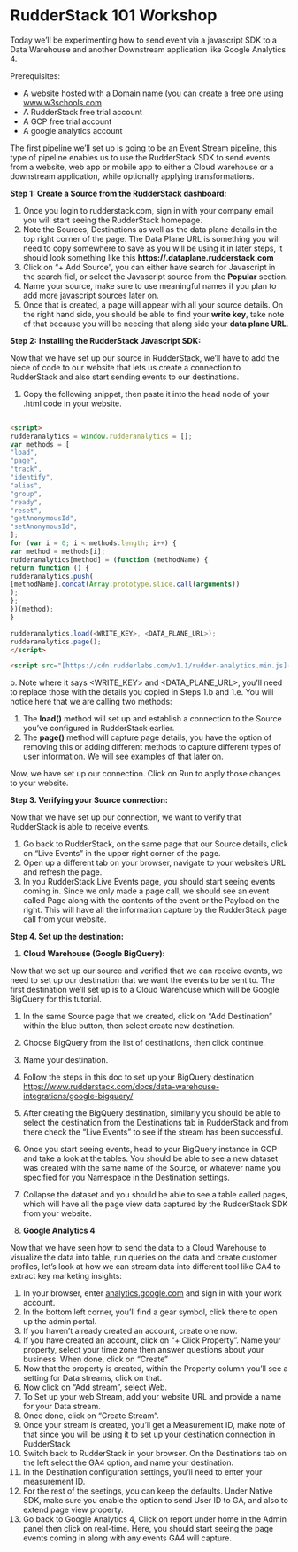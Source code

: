 # **RudderStack 101 Workshop**

Today we’ll be experimenting how to send event via a javascript SDK to a Data Warehouse and another Downstream application like Google Analytics 4. 

Prerequisites:

- A website hosted with a Domain name (you can create a free one using www.w3schools.com
- A RudderStack free trial account
- A GCP free trial account
- A google analytics account

The first pipeline we’ll set up is going to be an Event Stream pipeline, this type of pipeline enables us to use the RudderStack SDK to send events from a website, web app or mobile app to either a Cloud warehouse or a downstream application, while optionally applying transformations. 

**Step 1: Create a Source from the RudderStack dashboard:** 

1. Once you login to rudderstack.com, sign in with your company email you will start seeing the RudderStack homepage. 
2. Note the Sources, Destinations as well as the data plane details in the top right corner of the page. The Data Plane URL is something you will need to copy somewhere to save as you will be using it in later steps, it should look something like this **https://<yourcompanyname>.dataplane.rudderstack.com**
3. Click on “+ Add Source”, you can either have search for Javascript in the search fiel, or select the Javascript source from the **Popular** section.
4. Name your source, make sure to use meaningful names if you plan to add more  javascript sources later on. 
5. Once that is created, a page will appear with all your source details. On the right hand side, you should be able to find your **write key**, take note of that because you will be needing that along side your **data plane URL**. 

**Step 2:** **Installing the RudderStack Javascript SDK:**

Now that we have set up our source in RudderStack, we’ll have to add the piece of code to our website that lets us create a connection to RudderStack and also start sending events to our destinations. 

1. Copy the following snippet, then paste it into the head node of your .html code in your website. 
```html
  
<script>
rudderanalytics = window.rudderanalytics = [];
var methods = [
"load",
"page",
"track",
"identify",
"alias",
"group",
"ready",
"reset",
"getAnonymousId",
"setAnonymousId",
];
for (var i = 0; i < methods.length; i++) {
var method = methods[i];
rudderanalytics[method] = (function (methodName) {
return function () {
rudderanalytics.push(
[methodName].concat(Array.prototype.slice.call(arguments))
);
};
})(method);
}

rudderanalytics.load(<WRITE_KEY>, <DATA_PLANE_URL>);
rudderanalytics.page();
</script>

<script src="[https://cdn.rudderlabs.com/v1.1/rudder-analytics.min.js](https://cdn.rudderlabs.com/v1.1/rudder-analytics.min.js)"></script>

 ```
b. Note where it says <WRITE_KEY> and <DATA_PLANE_URL>, you’ll need to replace those with the details you copied in Steps 1.b and 1.e. You will notice here that we are calling two methods:

1. The **load()** method will set up and establish a connection to the Source you’ve configured in RudderStack earlier.
2. The **page()** method will capture page details, you have the option of removing this or adding different methods to capture different types of user information. We will see examples of that later on.

Now, we have set up our connection. Click on Run to apply those changes to your website.

**Step 3. Verifying your Source connection:**

Now that we have set up our connection, we want to verify that RudderStack is able to receive events. 

1. Go back to RudderStack, on the same page that our Source details, click on “Live Events” in the upper right corner of the page. 
2. Open up a different tab on your browser, navigate to your website’s URL and refresh the page. 
3. In you RudderStack Live Events page, you should start seeing events coming in. Since we only made a page call, we should see an event called Page along with the contents of the event or the Payload on the right. This will have all the information capture by the RudderStack page call from your website.

**Step 4. Set up the destination:**

1. **Cloud Warehouse (Google BigQuery):** 

Now that we set up our source and verified that we can receive events, we need to set up our destination that we want the events to be sent to. The first destination we’ll set up is to a Cloud Warehouse which will be Google BigQuery for this tutorial.

1. In the same Source page that we created, click on “Add Destination” within the blue button, then select create new destination.
2. Choose BigQuery from the list of destinations, then click continue.
3. Name your destination.
4. Follow the steps in this doc to set up your BigQuery destination https://www.rudderstack.com/docs/data-warehouse-integrations/google-bigquery/
5. After creating the BigQuery destination, similarly you should be able to select the destination from the Destinations tab in RudderStack and from there check the “Live Events” to see if the stream has been successful. 
6. Once you start seeing events, head to your BigQuery instance in GCP and take a look at the tables. You should be able to see a new dataset was created with the same name of the Source, or whatever name you specified for you Namespace in the Destination settings. 
7. Collapse the dataset and you should be able to see a table called pages, which will have all the page view data captured by the RudderStack SDK from your website. 

1. **Google Analytics 4**

Now that we have seen how to send the data to a Cloud Warehouse to visualize the data into table, run queries on the data and create customer profiles, let’s look at how we can stream data into different tool like GA4 to extract key marketing insights:

1. In your browser, enter [analytics.google.com](http://analytics.google.com) and sign in with your work account.
2. In the bottom left corner, you’ll find a gear symbol, click there to open up the admin portal. 
3. If you haven’t already created an account, create one now.
4. If you have created an account, click on “+ Click Property”. Name your property, select your time zone then answer questions about your business. When done, click on “Create”
5. Now that the property is created, within the Property column you’ll see a setting for Data streams, click on that.
6. Now click on “Add stream”, select Web.
7. To Set up your web Stream, add your website URL and provide a name for your Data stream.
8. Once done, click on “Create Stream”.
9. Once your stream is created, you’ll get a Measurement ID, make note of that since you will be using it to set up your destination connection in RudderStack
10. Switch back to RudderStack in your browser. On the Destinations tab on the left select the GA4 option, and name your destination. 
11. In the Destination configuration settings, you’ll need to enter your measurement ID.
12. For the rest of the seetings, you can keep the defaults. Under Native SDK, make sure you enable the option to send User ID to GA, and also to extend page view property.
13. Go back to Google Analytics 4, Click on report under home in the Admin panel then click on real-time. Here, you should start seeing the page events coming in along with any events GA4 will capture. 
